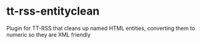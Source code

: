 # tt-rss-entityclean
Plugin for TT-RSS that cleans up named HTML entities, converting them to numeric so they are XML friendly
